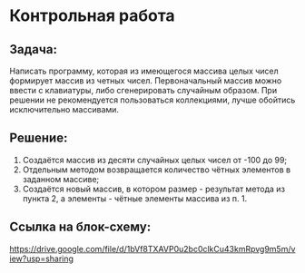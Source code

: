 # Контрольная работа

## **Задача:**
Написать программу, которая из имеющегося массива целых чисел формирует массив из четных чисел. Первоначальный массив можно ввести с клавиатуры, либо сгенерировать случайным образом. При решении не рекомендуется пользоваться коллекциями, лучше обойтись исключительно массивами.

## **Решение:**
1. Создаётся массив из десяти случайных целых чисел от -100 до 99;
2. Отдельным методом возвращается количество чётных элементов в заданном массиве;
3. Создаётся новый массив, в котором размер - результат метода из пункта 2, а элементы - чётные элементы массива из п. 1. 

## **Ссылка на блок-схему:**
https://drive.google.com/file/d/1bVf8TXAVP0u2bc0clkCu43kmRpvg9m5m/view?usp=sharing
